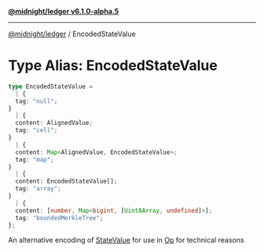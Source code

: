 [**@midnight/ledger v6.1.0-alpha.5**](../README.md)

***

[@midnight/ledger](../globals.md) / EncodedStateValue

# Type Alias: EncodedStateValue

```ts
type EncodedStateValue = 
  | {
  tag: "null";
}
  | {
  content: AlignedValue;
  tag: "cell";
}
  | {
  content: Map<AlignedValue, EncodedStateValue>;
  tag: "map";
}
  | {
  content: EncodedStateValue[];
  tag: "array";
}
  | {
  content: [number, Map<bigint, [Uint8Array, undefined]>];
  tag: "boundedMerkleTree";
};
```

An alternative encoding of [StateValue](../classes/StateValue.md) for use in [Op](Op.md) for
technical reasons
